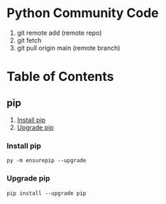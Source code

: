 # Python Community Code
1. git remote add (remote repo)
2. git fetch
3. git pull origin main (remote branch)

# Table of Contents
## pip
1. [Install pip](#install-pip)
2. [Upgrade pip](#upgrade-pip)

### Install pip
```console
py -m ensurepip --upgrade
```

### Upgrade pip
```console
pip install --upgrade pip
```